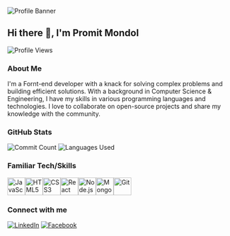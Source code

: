 ![Profile Banner](https://i.postimg.cc/59QV9ZLf/Black-Minimal-Email-Header.png)

## Hi there 👋, I'm Promit Mondol

![Profile Views](https://komarev.com/ghpvc/?username=promit21&style=flat-square)

### About Me
I'm a Fornt-end developer with a knack for solving complex problems and building efficient solutions. With a background in Computer Science & Engineering, I have my skills in various programming languages and technologies. I love to collaborate on open-source projects and share my knowledge with the community.

### GitHub Stats
![Commit Count](https://github-readme-streak-stats.herokuapp.com/?user=promit21&theme=dark)
![Languages Used](https://github-readme-stats.vercel.app/api/top-langs/?username=promit21&layout=compact&theme=dark)

### Familiar Tech/Skills
<div style="display: flex; flex-wrap: wrap;">
  <img src="https://cdn.jsdelivr.net/gh/devicons/devicon/icons/javascript/javascript-original.svg" alt="JavaScript" width="40" height="40"/>
  <img src="https://cdn.jsdelivr.net/gh/devicons/devicon/icons/html5/html5-original.svg" alt="HTML5" width="40" height="40"/>
  <img src="https://cdn.jsdelivr.net/gh/devicons/devicon/icons/css3/css3-original.svg" alt="CSS3" width="40" height="40"/>
  <img src="https://cdn.jsdelivr.net/gh/devicons/devicon/icons/react/react-original.svg" alt="React" width="40" height="40"/>
  <img src="https://cdn.jsdelivr.net/gh/devicons/devicon/icons/nodejs/nodejs-original.svg" alt="Node.js" width="40" height="40"/>
  <img src="https://cdn.jsdelivr.net/gh/devicons/devicon/icons/mongodb/mongodb-original.svg" alt="MongoDB" width="40" height="40"/>
  <img src="https://cdn.jsdelivr.net/gh/devicons/devicon/icons/git/git-original.svg" alt="Git" width="40" height="40"/>
</div>

### Connect with me
[![LinkedIn](https://img.shields.io/badge/LinkedIn-blue?style=for-the-badge&logo=linkedin)](https://www.linkedin.com/in/promit-mondol21)
[![Facebook](https://img.shields.io/badge/Facebook-blue?style=for-the-badge&logo=facebook)](https://www.facebook.com/promit.mondal.79)

